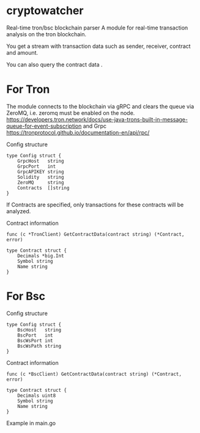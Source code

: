 # cryptowatcher
Real-time tron/bsc blockchain parser
A module for real-time transaction analysis on the tron blockchain.

You get a stream with transaction data such as sender, receiver, contract and amount.

You can also query the contract data .

# For Tron
The module connects to the blockchain via gRPC and clears the queue via ZeroMQ, i.e. zeromq must be enabled on the node.
https://developers.tron.network/docs/use-java-trons-built-in-message-queue-for-event-subscription
and Grpc
https://tronprotocol.github.io/documentation-en/api/rpc/

Config structure
```
type Config struct {
	GrpcHost   string
	GrpcPort   int
	GrpcAPIKEY string
	Solidity   string
	ZeroMQ     string
	Contracts  []string
}
```
If Contracts are specified, only transactions for these contracts will be analyzed.

Contract information
```
func (c *TronClient) GetContractData(contract string) (*Contract, error) 

type Contract struct {
	Decimals *big.Int
	Symbol string
	Name string
}
```

# For Bsc
Config structure

```
type Config struct {
	BscHost   string
	BscPort   int
	BscWsPort int
	BscWsPath string
}
```

Contract information
```
func (c *BscClient) GetContractData(contract string) (*Contract, error) 

type Contract struct {
	Decimals uint8
	Symbol string
	Name string
}
```

Example in main.go